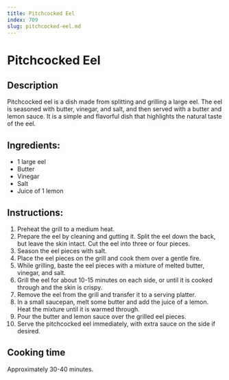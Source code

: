 ```yaml
---
title: Pitchcocked Eel
index: 709
slug: pitchcocked-eel.md
---
```


# Pitchcocked Eel

## Description
Pitchcocked eel is a dish made from splitting and grilling a large eel. The eel is seasoned with butter, vinegar, and salt, and then served with a butter and lemon sauce. It is a simple and flavorful dish that highlights the natural taste of the eel.

## Ingredients:
- 1 large eel
- Butter
- Vinegar
- Salt
- Juice of 1 lemon

## Instructions:
1. Preheat the grill to a medium heat.
2. Prepare the eel by cleaning and gutting it. Split the eel down the back, but leave the skin intact. Cut the eel into three or four pieces.
3. Season the eel pieces with salt.
4. Place the eel pieces on the grill and cook them over a gentle fire. 
5. While grilling, baste the eel pieces with a mixture of melted butter, vinegar, and salt.
6. Grill the eel for about 10-15 minutes on each side, or until it is cooked through and the skin is crispy.
7. Remove the eel from the grill and transfer it to a serving platter.
8. In a small saucepan, melt some butter and add the juice of a lemon. Heat the mixture until it is warmed through.
9. Pour the butter and lemon sauce over the grilled eel pieces.
10. Serve the pitchcocked eel immediately, with extra sauce on the side if desired.

## Cooking time
Approximately 30-40 minutes.